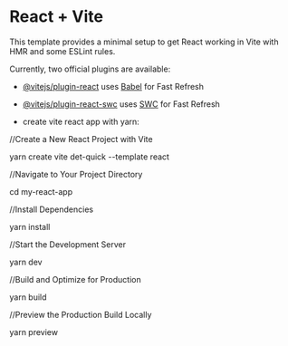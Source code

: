 # React + Vite

This template provides a minimal setup to get React working in Vite with HMR and some ESLint rules.

Currently, two official plugins are available:

- [@vitejs/plugin-react](https://github.com/vitejs/vite-plugin-react/blob/main/packages/plugin-react/README.md) uses [Babel](https://babeljs.io/) for Fast Refresh
- [@vitejs/plugin-react-swc](https://github.com/vitejs/vite-plugin-react-swc) uses [SWC](https://swc.rs/) for Fast Refresh

- create vite react app with yarn:

//Create a New React Project with Vite

yarn create vite det-quick --template react

//Navigate to Your Project Directory

cd my-react-app

//Install Dependencies

yarn install

//Start the Development Server

yarn dev

//Build and Optimize for Production

yarn build

//Preview the Production Build Locally

yarn preview
